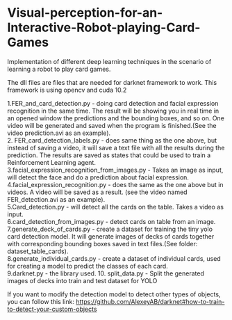 # Visual-perception-for-an-Interactive-Robot-playing-Card-Games
Implementation of different deep learning techniques in the scenario of learning a robot to play card games.

The dll files are files that are needed for darknet framework to work.
This framework is using opencv and cuda 10.2

1.FER_and_card_detection.py - doing card detection and facial expression recognition in the same time.
The result will be showing you in real time in an opened window the predictions and the bounding boxes, and so on.
One video will be generated and saved when the program is finished.(See the video prediction.avi as an example).<br>
2. FER_card_detection_labels.py - does same thing as the one above, but instead of saving a video, it will save a text
file with all the results during the prediction. The results are saved as states that could be used to train
a Reinforcement Learning agent.<br>
3.facial_expression_recognition_from_images.py - Takes an image as input, will detect the face and do a prediction about
facial expression.<br>
4.facial_expression_recognition.py - does the same as the one above but in videos. A video will be saved as a result.
(see the video named FER_detection.avi as an example).<br>
5.Card_detection.py - will detect all the cards on the table. Takes a video as input.<br>
6.card_detection_from_images.py -  detect cards on table from an image.<br>
7.generate_deck_of_cards.py - create a dataset for training the tiny yolo card detection model. It will generate images
of decks of cards together with corresponding bounding boxes saved in text files.(See folder: dataset_table_cards).<br>
8.generate_individual_cards.py - create a dataset of individual cards, used for creating a model to predict the classes
of each card.<br>
9.darknet.py - the library used.
10. split_data.py - Split the generated images of decks into train and test dataset for YOLO

If you want to modify the detection model to detect other types of objects, you can follow this link:
https://github.com/AlexeyAB/darknet#how-to-train-to-detect-your-custom-objects
